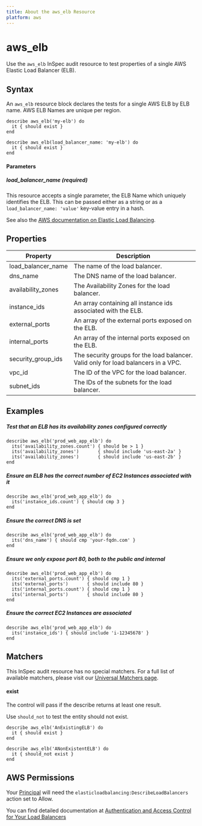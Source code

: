 ```yaml
---
title: About the aws_elb Resource
platform: aws
---
```


# aws\_elb

Use the `aws_elb` InSpec audit resource to test properties of a single AWS Elastic Load Balancer (ELB).

## Syntax

An `aws_elb` resource block declares the tests for a single AWS ELB by ELB name. AWS ELB Names are unique per region.

    describe aws_elb('my-elb') do
      it { should exist }
    end

    describe aws_elb(load_balancer_name: 'my-elb') do
      it { should exist }
    end
    
#### Parameters

##### load\_balancer\_name _(required)_

This resource accepts a single parameter, the ELB Name which uniquely identifies the ELB. 
This can be passed either as a string or as a `load_balancer_name: 'value'` key-value entry in a hash.

See also the [AWS documentation on Elastic Load Balancing](https://docs.aws.amazon.com/elasticloadbalancing/latest/APIReference).

## Properties

|Property             | Description|
| ---                 | --- |
|load\_balancer\_name | The name of the load balancer. |
|dns\_name            | The DNS name of the load balancer. |
|availability\_zones  | The Availability Zones for the load balancer. |
|instance\_ids        | An array containing all instance ids associated with the ELB. |
|external\_ports      | An array of the external ports exposed on the ELB. |
|internal\_ports      | An array of the internal ports exposed on the ELB. |
|security\_group\_ids | The security groups for the load balancer. Valid only for load balancers in a VPC. |
|vpc\_id              | The ID of the VPC for the load balancer. |
|subnet\_ids          | The IDs of the subnets for the load balancer. |


## Examples

##### Test that an ELB has its availability zones configured correctly
    describe aws_elb('prod_web_app_elb') do
      its('availability_zones.count') { should be > 1 }
      its('availability_zones')       { should include 'us-east-2a' }
      its('availability_zones')       { should include 'us-east-2b' }
    end

##### Ensure an ELB has the correct number of EC2 Instances associated with it
    describe aws_elb('prod_web_app_elb') do
      its('instance_ids.count') { should cmp 3 }
    end
    
##### Ensure the correct DNS is set 
    describe aws_elb('prod_web_app_elb') do
      its('dns_name') { should cmp 'your-fqdn.com' }
    end

##### Ensure we only expose port 80, both to the public and internal
    describe aws_elb('prod_web_app_elb') do
      its('external_ports.count') { should cmp 1 }
      its('external_ports')       { should include 80 }
      its('internal_ports.count') { should cmp 1 }
      its('internal_ports')       { should include 80 }
    end

##### Ensure the correct EC2 Instances are associated
    describe aws_elb('prod_web_app_elb') do
      its('instance_ids') { should include 'i-12345678' }
    end

## Matchers

This InSpec audit resource has no special matchers. For a full list of available matchers, please visit our [Universal Matchers page](https://www.inspec.io/docs/reference/matchers/).

#### exist

The control will pass if the describe returns at least one result.

Use `should_not` to test the entity should not exist.

    describe aws_elb('AnExistingELB') do
      it { should exist }
    end

    describe aws_elb('ANonExistentELB') do
      it { should_not exist }
    end

## AWS Permissions

Your [Principal](https://docs.aws.amazon.com/IAM/latest/UserGuide/intro-structure.html#intro-structure-principal) will need the `elasticloadbalancing:DescribeLoadBalancers` action set to Allow.

You can find detailed documentation at [Authentication and Access Control for Your Load Balancers](https://docs.aws.amazon.com/elasticloadbalancing/latest/userguide/load-balancer-authentication-access-control.html)
